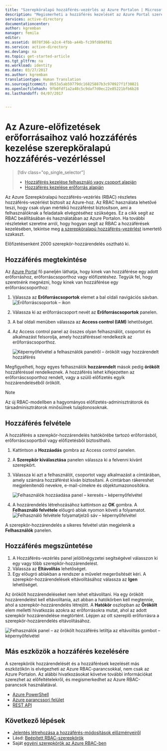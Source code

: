 ```yaml
---
title: "Szerepköralapú hozzáférés-vezérlés az Azure Portalon | Microsoft Docs"
description: "Megismerheti a hozzáférés kezelését az Azure Portal szerepköralapú hozzáférés-vezérlése segítségével. Szerepkör-hozzárendelésekkel rendelhet engedélyeket az erőforrásokhoz."
services: active-directory
documentationcenter: 
author: kgremban
manager: femila
editor: 
ms.assetid: 8078f366-a2c4-4fbb-a44b-fc39fd89df81
ms.service: active-directory
ms.devlang: na
ms.topic: get-started-article
ms.tgt_pltfrm: na
ms.workload: identity
ms.date: 03/27/2017
ms.author: kgremban
translationtype: Human Translation
ms.sourcegitcommit: 0b53a5ab59779dc16825887b3c970927f1f30821
ms.openlocfilehash: 9fb0fdf1a2a48c5c9daf7d0ec22e85221bfb6b28
ms.lasthandoff: 04/07/2017


---
```

# <a name="use-role-based-access-control-to-manage-access-to-your-azure-subscription-resources"></a>Az Azure-előfizetések erőforrásaihoz való hozzáférés kezelése szerepköralapú hozzáférés-vezérléssel
> [!div class="op_single_selector"]
> * [Hozzáférés kezelése felhasználó vagy csoport alapján](role-based-access-control-manage-assignments.md)
> * [Hozzáférés kezelése erőforrás alapján](role-based-access-control-configure.md)

Az Azure Szerepköralapú hozzáférés-vezérlés (RBAC) részletes hozzáférés-vezérlést biztosít az Azure-hoz. Az RBAC használata lehetővé teszi, hogy csak olyan mértékű hozzáférést biztosítson, ami a felhasználóknak a feladataik elvégzéséhez szükséges. Ez a cikk segít az RBAC beállításában és használatában az Azure Portalon. Ha további részleteket szeretne arról, hogy hogyan segít az RBAC a hozzáférések kezelésében, tekintse meg [a szerepköralapú hozzáférés-vezérlést](role-based-access-control-what-is.md) ismertető szakaszt.

Előfizetésenként 2000 szerepkör-hozzárendelés osztható ki. 

## <a name="view-access"></a>Hozzáférés megtekintése
Az [Azure Portal](https://portal.azure.com) fő paneljén láthatja, hogy kinek van hozzáférése egy adott erőforráshoz, erőforráscsoporthoz vagy előfizetéshez. Tegyük fel, hogy szeretnénk megnézni, hogy kinek van hozzáférése egy erőforráscsoporthoz:

1. Válassza az **Erőforráscsoportok** elemet a bal oldali navigációs sávban.  
    ![Erőforráscsoportok – ikon](./media/role-based-access-control-configure/resourcegroups_icon.png)
2. Válassza ki az erőforráscsoport nevét az **Erőforráscsoportok** panelen.
3. A bal oldali menüben válassza az **Access control (IAM)** lehetőséget.  
4. Az Access control panel az összes olyan felhasználót, csoportot és alkalmazást felsorolja, amely hozzáféréssel rendelkezik az erőforráscsoporthoz.  
   
    ![Képernyőfelvétel a felhasználók panelről – örökölt vagy hozzárendelt hozzáférés](./media/role-based-access-control-configure/view-access.png)

Megfigyelheti, hogy egyes felhasználók **hozzárendelt** mások pedig **örökölt** hozzáféréssel rendelkeznek. A hozzáférés lehet kifejezetten az erőforráscsoporthoz rendelt, vagy a szülő előfizetés egyik hozzárendeléséből örökölt.

> [!NOTE]
> Az új RBAC-modellben a hagyományos előfizetés-adminisztrátorok és társadminisztrátorok minősülnek tulajdonosoknak.

## <a name="add-access"></a>Hozzáférés felvétele
A hozzáférés a szerepkör-hozzárendelés hatókörébe tartozó erőforrásból, erőforráscsoportból vagy előfizetésből biztosítható.

1. Kattintson a **Hozzáadás** gombra az Access control panelen.  
2. A **Szerepkör kiválasztása** panelen válassza ki a felvenni kívánt szerepkört.
3. Válassza ki azt a felhasználót, csoportot vagy alkalmazást a címtárában, amely számára hozzáférést kíván biztosítani. A címtárban rákereshet megjelenítendő nevekre, e-mail-címekre és objektumazonosítókra.  
   
    ![Felhasználók hozzáadása panel – keresés – képernyőfelvétel](./media/role-based-access-control-configure/grant-access2.png)
4. A hozzárendelés létrehozásához kattintson az **OK** gombra. A **Felhasználó felvétele** előugró ablak nyomon követi a folyamatot.  
    ![Felhasználó felvétele folyamatjelző sáv – képernyőfelvétel](./media/role-based-access-control-configure/addinguser_popup.png)

A szerepkör-hozzárendelés a sikeres felvétel után megjelenik a **Felhasználók** panelen.

## <a name="remove-access"></a>Hozzáférés megszüntetése
1. A Hozzáférés-vezérlés panel jelölőnégyzetei segítségével válasszon ki egy vagy több szerepkör-hozzárendelést.
2. Válassza az **Eltávolítás** lehetőséget.  
3. Egy előugró ablakban a rendszer a művelet megerősítését kéri. A szerepkör-hozzárendelések eltávolításához válassza az **Igen** lehetőséget.

Az örökölt hozzárendeléseket nem lehet eltávolítani. Ha egy örökölt hozzárendelést kell eltávolítania, azt abban a hatókörben kell megtennie, ahol a szerepkör-hozzárendelés létrejött. A **Hatókör** oszlopban az **Örökölt** elem melletti hivatkozás azokra az erőforrásokra mutat, ahol az adott szerepkör hozzárendelése megtörtént. Lépjen az ott szereplő erőforrásra a szerepkör-hozzárendelés eltávolításához.

![Felhasználók panel – az örökölt hozzáférés letiltja az eltávolítás gombot – képernyőfelvétel](./media/role-based-access-control-configure/remove-access2.png)

## <a name="other-tools-to-manage-access"></a>Más eszközök a hozzáférés kezelésére
A szerepkörök hozzárendelését és a hozzáférések kezelését más eszközökön is elvégezheti az Azure RBAC-parancsokkal, nem csak az Azure Portalon.  Az alábbi hivatkozásokat követve további információkat szerezhet az előfeltételekről, és megismerkedhet az Azure RBAC-parancsok használatával.

* [Azure PowerShell](role-based-access-control-manage-access-powershell.md)
* [Azure parancssori felület](role-based-access-control-manage-access-azure-cli.md)
* [REST API](role-based-access-control-manage-access-rest.md)

## <a name="next-steps"></a>Következő lépések
* [Jelentés létrehozása a hozzáférés-módosítások előzményeiről](role-based-access-control-access-change-history-report.md)
* Lásd: [Beépített RBAC-szerepkörök](role-based-access-built-in-roles.md)
* Saját [egyéni szerepkörök az Azure RBAC-ben](role-based-access-control-custom-roles.md)


